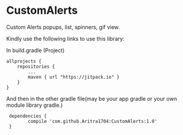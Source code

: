 # CustomAlerts
Custom Alerts popups, list, spinners, gif view.

Kindly use the following links to use this library:

In build.gradle (Project)

	allprojects {
		repositories {
			...
			maven { url "https://jitpack.io" }
		}
	}

And then in the other gradle file(may be your app gradle or your own module library gradle.)

	 dependencies {
	        compile 'com.github.Aritra1704:CustomAlerts:1.0'
	 }
